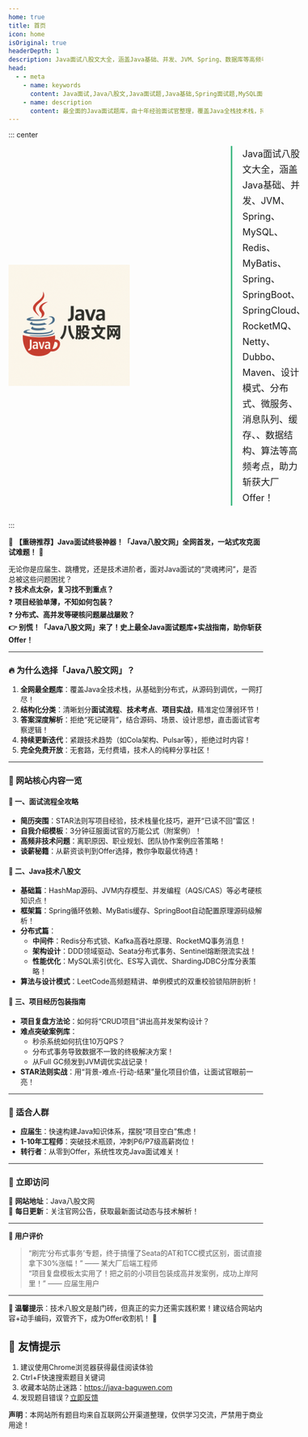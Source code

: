 ```yaml
---
home: true
title: 首页
icon: home
isOriginal: true
headerDepth: 1
description: Java面试八股文大全，涵盖Java基础、并发、JVM、Spring、数据库等高频考点，助力斩获大厂Offer！
head:
  - - meta
    - name: keywords
      content: Java面试,Java八股文,Java面试题,Java基础,Spring面试题,MySQL面试题,Redis面试题,JVM面试题
    - name: description
      content: 最全面的Java面试题库，由十年经验面试官整理，覆盖Java全栈技术栈，持续更新互联网大厂真题解析。
---
```


::: center
<div style="display: flex; align-items: center; gap: 40px; margin-bottom: 30px;">
  <!-- 图片左侧容器 -->
  <div style="flex: 0 0 400px;">
    <a>
      <img src="./img/javaLogo.png" width="60%" alt="Java八股文网">
    </a>
  </div>

  <!-- 文字右侧容器 -->
  <div style="flex: 1;">
    <p style="font-size: 1.3em; line-height: 1.7; margin: 0; padding-left: 20px; border-left: 3px solid #42b983;">
      Java面试八股文大全，涵盖Java基础、并发、JVM、Spring、MySQL、Redis、MyBatis、Spring、SpringBoot、SpringCloud、RocketMQ、Netty、Dubbo、Maven、设计模式、分布式、微服务、消息队列、缓存、、数据结构、算法等高频考点，助力斩获大厂Offer！
    </p>
  </div>
</div>

:::

🌟 **【重磅推荐】Java面试终极神器！「Java八股文网」全网首发，一站式攻克面试难题！** 🌟

无论你是应届生、跳槽党，还是技术进阶者，面对Java面试的“灵魂拷问”，是否总被这些问题困扰？  
❓ **技术点太杂，复习找不到重点？**  
❓ **项目经验单薄，不知如何包装？**  
❓ **分布式、高并发等硬核问题屡战屡败？**  
**👉 别慌！「Java八股文网」来了！史上最全Java面试题库+实战指南，助你斩获Offer！**

---

### **🔥 为什么选择「Java八股文网」？**
1. **全网最全题库**：覆盖Java全技术栈，从基础到分布式，从源码到调优，一网打尽！
2. **结构化分类**：清晰划分**面试流程**、**技术考点**、**项目实战**，精准定位薄弱环节！
3. **答案深度解析**：拒绝“死记硬背”，结合源码、场景、设计思想，直击面试官考察逻辑！
4. **持续更新迭代**：紧跟技术趋势（如Cola架构、Pulsar等），拒绝过时内容！
5. **完全免费开放**：无套路，无付费墙，技术人的纯粹分享社区！

---

### **🚀 网站核心内容一览**

#### **📌 一、面试流程全攻略**
- **简历突围**：STAR法则写项目经验，技术栈量化技巧，避开“已读不回”雷区！
- **自我介绍模板**：3分钟征服面试官的万能公式（附案例）！
- **高频非技术问题**：离职原因、职业规划、团队协作案例应答策略！
- **谈薪秘籍**：从薪资谈判到Offer选择，教你争取最优待遇！

#### **📌 二、Java技术八股文**
- **基础篇**：HashMap源码、JVM内存模型、并发编程（AQS/CAS）等必考硬核知识点！
- **框架篇**：Spring循环依赖、MyBatis缓存、SpringBoot自动配置原理源码级解析！
- **分布式篇**：
  - **中间件**：Redis分布式锁、Kafka高吞吐原理、RocketMQ事务消息！
  - **架构设计**：DDD领域驱动、Seata分布式事务、Sentinel熔断限流实战！
  - **性能优化**：MySQL索引优化、ES写入调优、ShardingJDBC分库分表策略！
- **算法与设计模式**：LeetCode高频题精讲、单例模式的双重校验锁陷阱剖析！

#### **📌 三、项目经历包装指南**
- **项目复盘方法论**：如何将“CRUD项目”讲出高并发架构设计？
- **难点突破案例库**：
  - 秒杀系统如何抗住10万QPS？
  - 分布式事务导致数据不一致的终极解决方案！
  - 从Full GC频发到JVM调优实战记录！
- **STAR法则实战**：用“背景-难点-行动-结果”量化项目价值，让面试官眼前一亮！

---


### **🎯 适合人群**
- **应届生**：快速构建Java知识体系，摆脱“项目空白”焦虑！
- **1-10年工程师**：突破技术瓶颈，冲刺P6/P7级高薪岗位！
- **转行者**：从零到Offer，系统性攻克Java面试难关！

---

### **📢 立即访问**
🔗 **网站地址**：Java八股文网  
📅 **每日更新**：关注官网公告，获取最新面试动态与技术解析！

---

**💬 用户评价**
> “刷完‘分布式事务’专题，终于搞懂了Seata的AT和TCC模式区别，面试直接拿下30%涨幅！” —— 某大厂后端工程师  
> “项目复盘模板太实用了！把之前的小项目包装成高并发案例，成功上岸阿里！” —— 应届生用户

---

**📌 温馨提示**：技术八股文是敲门砖，但真正的实力还需实践积累！建议结合网站内容+动手编码，双管齐下，成为Offer收割机！ 🚀


## 📌 友情提示

1. 建议使用Chrome浏览器获得最佳阅读体验
2. Ctrl+F快速搜索题目关键词
3. 收藏本站防止迷路：<https://java-baguwen.com>
4. 发现题目错误？[立即反馈](mailto:contact@java-baguwen.com)

**声明**：本网站所有题目均来自互联网公开渠道整理，仅供学习交流，严禁用于商业用途！
